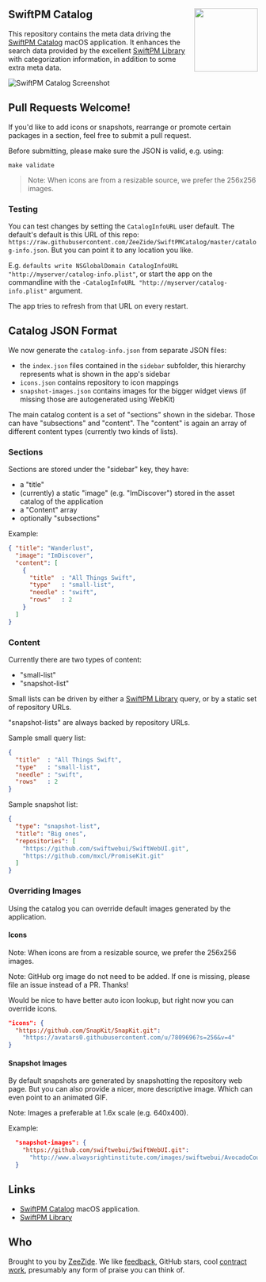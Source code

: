<h2>SwiftPM Catalog
  <img src="https://zeezide.com/img/swiftpmcatalog/Icon512.png"
       align="right" width="128" height="128" />
</h2>

This repository contains the meta data driving the
[SwiftPM Catalog](https://zeezide.com/en/products/swiftpmcatalog/index.html)
macOS application.
It enhances the search data provided by the
excellent
[SwiftPM Library](https://github.com/daveverwer/SwiftPMLibrary)
with categorization information, in addition to some extra meta data.

![SwiftPM Catalog Screenshot](https://zeezide.com/img/swiftpmcatalog/light/search-swift.png)


## Pull Requests Welcome!

If you'd like to add icons or snapshots, rearrange or promote
certain packages in a section, feel free to submit a pull request.

Before submitting, please make sure the JSON is valid, e.g. using:
```shell
make validate
```

> Note: When icons are from a resizable source, we prefer the 256x256 images.

### Testing

You can test changes by setting the `CatalogInfoURL` user default.
The default's default is this URL of this repo:
`https://raw.githubusercontent.com/ZeeZide/SwiftPMCatalog/master/catalog-info.json`.
But you can point it to any location you like.

E.g. `defaults write NSGlobalDomain CatalogInfoURL "http://myserver/catalog-info.plist"`, or start the app on the commandline
with the `-CatalogInfoURL "http://myserver/catalog-info.plist"` argument.

The app tries to refresh from that URL on every restart.

## Catalog JSON Format

We now generate the `catalog-info.json` from separate JSON files:
- the `index.json` files contained in the `sidebar` subfolder,
  this hierarchy represents what is shown in the app's sidebar
- `icons.json` contains repository to icon mappings
- `snapshot-images.json` contains images for the bigger widget views
  (if missing those are autogenerated using WebKit)

The main catalog content is a set of "sections" shown in the sidebar.
Those can have "subsections" and "content". 
The "content" is again an array of different content types (currently two
kinds of lists).

### Sections

Sections are stored under the "sidebar" key, they have:

- a "title"
- (currently) a static "image" (e.g. "ImDiscover") stored in the asset catalog 
  of the application
- a "Content" array
- optionally "subsections"

Example:
```json
{ "title": "Wanderlust",
  "image": "ImDiscover",
  "content": [
    {
      "title"  : "All Things Swift",
      "type"   : "small-list",
      "needle" : "swift",
      "rows"   : 2
    }
  ]
}
```

### Content

Currently there are two types of content:

- "small-list"
- "snapshot-list"

Small lists can be driven by either a 
[SwiftPM Library](https://github.com/daveverwer/SwiftPMLibrary)
query,
or by a static set of repository URLs.

"snapshot-lists" are always backed by repository URLs.

Sample small query list:
```json
{
  "title"  : "All Things Swift",
  "type"   : "small-list",
  "needle" : "swift",
  "rows"   : 2
}
```

Sample snapshot list:
```json
{
  "type": "snapshot-list",
  "title": "Big ones",
  "repositories": [
    "https://github.com/swiftwebui/SwiftWebUI.git",
    "https://github.com/mxcl/PromiseKit.git"
  ]
}
```


### Overriding Images

Using the catalog you can override default images generated by the application.

#### Icons

Note: When icons are from a resizable source, we prefer the 256x256 images.

Note: GitHub org image do not need to be added. If one is missing, please file an issue instead of a PR. Thanks!

Would be nice to have better auto icon lookup, but right now you can override
icons.

```json
"icons": {
  "https://github.com/SnapKit/SnapKit.git": 
    "https://avatars0.githubusercontent.com/u/7809696?s=256&v=4"
}
```

#### Snapshot Images

By default snapshots are generated by snapshotting the repository web page.
But you can also provide a nicer, more descriptive image. Which can even
point to an animated GIF.

Note: Images a preferable at 1.6x scale (e.g. 640x400).

Example:
```json
  "snapshot-images": {
    "https://github.com/swiftwebui/SwiftWebUI.git": 
      "http://www.alwaysrightinstitute.com/images/swiftwebui/AvocadoCounter/AvocadoCounter.gif"
  }
```


## Links

- [SwiftPM Catalog](https://zeezide.com/en/products/swiftpmcatalog/index.html) 
  macOS application.
- [SwiftPM Library](https://github.com/daveverwer/SwiftPMLibrary)

## Who

Brought to you by [ZeeZide](http://zeezide.de).
We like
[feedback](https://twitter.com/ziezeit),
GitHub stars,
cool [contract work](http://zeezide.com/en/services/services.html),
presumably any form of praise you can think of.
